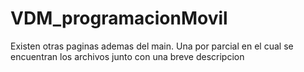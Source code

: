# VDM_programacionMovil

Existen otras paginas ademas del main. Una por parcial en el cual se encuentran los archivos junto con una breve descripcion
